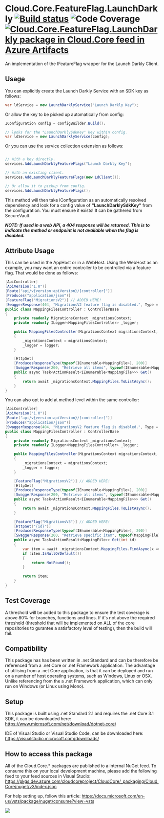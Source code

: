 # **Cloud.Core.FeatureFlag.LaunchDarkly**  [![Build status](https://dev.azure.com/cloudcoreproject/CloudCore/_apis/build/status/Cloud.Core/Cloud.Core.FeatureFlag.LaunchDarkly_Package)](https://dev.azure.com/cloudcoreproject/CloudCore/_build/latest?definitionId=12) ![Code Coverage](https://cloud1core.blob.core.windows.net/codecoveragebadges/Cloud.Core.FeatureFlag.LaunchDarkly-LineCoverage.png) [![Cloud.Core.FeatureFlag.LaunchDarkly package in Cloud.Core feed in Azure Artifacts](https://feeds.dev.azure.com/cloudcoreproject/dfc5e3d0-a562-46fe-8070-7901ac8e64a0/_apis/public/Packaging/Feeds/8949198b-5c74-42af-9d30-e8c462acada6/Packages/9922dfd4-a522-4363-8f25-20e717f65596/Badge)](https://dev.azure.com/cloudcoreproject/CloudCore/_packaging?_a=package&feed=8949198b-5c74-42af-9d30-e8c462acada6&package=9922dfd4-a522-4363-8f25-20e717f65596&preferRelease=true)

An implementation of the IFeatureFlag wrapper for the Launch Darkly Client.

## Usage

You can explicitly create the Launch Darkly Service with an SDK key as follows:

```csharp
var ldService = new LaunchDarklyService("Launch Darkly Key");
```

Or allow the key to be picked up automatically from config:

```csharp
IConfiguration config = configBuilder.Build();

// looks for the "LaunchDarklySdkKey" key within config.
var ldService = new LaunchDarklyService(config); 
```

Or you can use the service collection extension as follows:

```csharp

// With a key directly.
services.AddLaunchDarklyFeatureFlags("Launch Darkly Key");

// With an existing client.
services.AddLaunchDarklyFeatureFlags(new LdClient());

// Or allow it to pickup from config.
services.AddLaunchDarklyFeatureFlags();
```
This method will then take IConfiguration as an automatically resolved dependency and look for a config value of **"LaunchDarklySdkKey"** from the configuration.  You must ensure it exists!  It can be gathered from SecureVault.

_**NOTE:  If used in a web API, a 404 response will be returned.  This is to indicate the method or endpoint is not available when the flag is disabled.**_

## Attribute Usage

This can be used in the AppHost or in a WebHost.  Using the WebHost as an example, you may want an entire controller to be controlled via a feature flag.  That would be done as follows:

```csharp
[ApiController]
[ApiVersion("1.0")]
[Route("api/v{version:apiVersion}/[controller]")]
[Produces("application/json")]
[FeatureFlag("MigrationsV2")] // ADDED HERE!
[SwaggerResponse(404, "MigrationsV2 feature flag is disabled.", Type = null)]
public class MappingFilesController : ControllerBase
{
    private readonly MigrationsContext _migrationsContext;
    private readonly ILogger<MappingFilesController> _logger;

    public MappingFilesController(MigrationsContext migrationsContext, ILogger<MappingFilesController> logger)
    {
        _migrationsContext = migrationsContext;
        _logger = logger;
    }

    [HttpGet]
    [ProducesResponseType(typeof(IEnumerable<MappingFile>), 200)]
    [SwaggerResponse(200, "Retrieve all items", typeof(IEnumerable<MappingFile>))]
    public async Task<ActionResult<IEnumerable<MappingFile>>> Get() 
    {
        return await _migrationsContext.MappingFiles.ToListAsync();
    }
}
```

You can also opt to add at method level within the same controller:

```csharp
[ApiController]
[ApiVersion("1.0")]
[Route("api/v{version:apiVersion}/[controller]")]
[Produces("application/json")]
[SwaggerResponse(404, "MigrationsV2 feature flag is disabled.", Type = null)]
public class MappingFilesController : ControllerBase
{
    private readonly MigrationsContext _migrationsContext;
    private readonly ILogger<MappingFilesController> _logger;

    public MappingFilesController(MigrationsContext migrationsContext, ILogger<MappingFilesController> logger)
    {
        _migrationsContext = migrationsContext;
        _logger = logger;
    }

    [FeatureFlag("MigrationsV2")] // ADDED HERE!
    [HttpGet]
    [ProducesResponseType(typeof(IEnumerable<MappingFile>), 200)]
    [SwaggerResponse(200, "Retrieve all items", typeof(IEnumerable<MappingFile>))]
    public async Task<ActionResult<IEnumerable<MappingFile>>> Get() 
    {
        return await _migrationsContext.MappingFiles.ToListAsync();
    }

    [FeatureFlag("MigrationsV3")] // ADDED HERE!
    [HttpGet("{id}")]
    [ProducesResponseType(typeof(IEnumerable<MappingFile>), 200)]
    [SwaggerResponse(200, "Retrieve specific item", typeof(MappingFile))]
    public async Task<ActionResult<MappingFile>> Get(int id) 
    {
        var item = await _migrationsContext.MappingFiles.FindAsync(x => x.id == id);
        if (item.IsNullOrDefault())
        {
            return NotFound();
        }
        
        return item;
    }
}
```

## Test Coverage
A threshold will be added to this package to ensure the test coverage is above 80% for branches, functions and lines.  If it's not above the required threshold 
(threshold that will be implemented on ALL of the core repositories to gurantee a satisfactory level of testing), then the build will fail.

## Compatibility
This package has has been written in .net Standard and can be therefore be referenced from a .net Core or .net Framework application. The advantage of utilising from a .net Core application, 
is that it can be deployed and run on a number of host operating systems, such as Windows, Linux or OSX.  Unlike referencing from the a .net Framework application, which can only run on 
Windows (or Linux using Mono).
 
## Setup
This package is built using .net Standard 2.1 and requires the .net Core 3.1 SDK, it can be downloaded here: 
https://www.microsoft.com/net/download/dotnet-core/

IDE of Visual Studio or Visual Studio Code, can be downloaded here:
https://visualstudio.microsoft.com/downloads/

## How to access this package
All of the Cloud.Core.* packages are published to a internal NuGet feed.  To consume this on your local development machine, please add the following feed to your feed sources in Visual Studio:
https://pkgs.dev.azure.com/cloudcoreproject/CloudCore/_packaging/Cloud.Core/nuget/v3/index.json
 
For help setting up, follow this article: https://docs.microsoft.com/en-us/vsts/package/nuget/consume?view=vsts


<img src="https://cloud1core.blob.core.windows.net/icons/cloud_core_small.PNG" />
